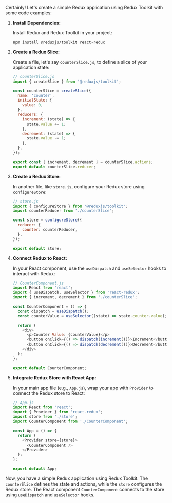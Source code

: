 <!-- Sure, here's a breakdown of what each package does:

1. `react-redux`⁴: This is the official React binding for Redux. It allows your React components to read data from a Redux store, and dispatch actions to the store to update data⁴.

2. `@reduxjs/toolkit`¹: This is the official, opinionated, batteries-included toolset for efficient Redux development. It includes several utility functions that simplify the most common Redux use cases¹.

3. `redux-persist`[^20^]: This library allows you to save the redux store in the local storage of your browser. It helps to persist and rehydrate a redux store[^20^].

4. `react-dropzone`⁵: This is a React library that provides a dropzone area for file uploads in your application⁵.

5. `dotenv`³²: This is a zero-dependency module that loads environment variables from a `.env` file into `process.env`, providing a way to set up application configuration³².

6. `formik`¹²: This is a small library that helps with building forms in React. It helps with handling form state, input validation, error messages, and form submission¹².

7. `yup`¹⁶: This is a JavaScript schema builder for value parsing and validation. It can be used with Formik for form validation¹⁶.

8. `react-router-dom`³⁶: This is a standard routing library for React, used to create single page applications with navigation without the page refreshing as the user navigates³⁶.

9. `@mui/material`²⁸: This is a popular UI framework for React that implements Google's Material Design. It provides a set of reusable, well-tested, and accessible UI components²⁸.

10. `@emotion/react`²⁴: This is a library that allows you to write CSS styles with JavaScript. It provides a way of writing CSS-in-JS in a performant way²⁴.

11. `@emotion/styled`²⁵: This is a library for creating styled React components using the CSS-in-JS styling technique. It allows you to directly style your components using string or object styles²⁵.

12. `@mui/icons-material`³⁵: This package provides Material-UI icons. These are SVG icons that follow the Material Design guidelines, and can be used in React applications³⁵.

Each of these packages adds specific capabilities to a React application, and they are all installed using npm (Node Package Manager). The `npm i` command is a shortcut for `npm install`, which is used to install packages.. -->


Certainly! Let's create a simple Redux application using Redux Toolkit with some code examples:

1. **Install Dependencies:**

   Install Redux and Redux Toolkit in your project:

   ```bash
   npm install @reduxjs/toolkit react-redux
   ```

2. **Create a Redux Slice:**

   Create a file, let's say `counterSlice.js`, to define a slice of your application state:

   ```javascript
   // counterSlice.js
   import { createSlice } from '@reduxjs/toolkit';

   const counterSlice = createSlice({
     name: 'counter',
     initialState: {
       value: 0,
     },
     reducers: {
       increment: (state) => {
         state.value += 1;
       },
       decrement: (state) => {
         state.value -= 1;
       },
     },
   });

   export const { increment, decrement } = counterSlice.actions;
   export default counterSlice.reducer;
   ```

3. **Create a Redux Store:**

   In another file, like `store.js`, configure your Redux store using `configureStore`:

   ```javascript
   // store.js
   import { configureStore } from '@reduxjs/toolkit';
   import counterReducer from './counterSlice';

   const store = configureStore({
     reducer: {
       counter: counterReducer,
     },
   });

   export default store;
   ```

4. **Connect Redux to React:**

   In your React component, use the `useDispatch` and `useSelector` hooks to interact with Redux:

   ```javascript
   // CounterComponent.js
   import React from 'react';
   import { useDispatch, useSelector } from 'react-redux';
   import { increment, decrement } from './counterSlice';

   const CounterComponent = () => {
     const dispatch = useDispatch();
     const counterValue = useSelector((state) => state.counter.value);

     return (
       <div>
         <p>Counter Value: {counterValue}</p>
         <button onClick={() => dispatch(increment())}>Increment</button>
         <button onClick={() => dispatch(decrement())}>Decrement</button>
       </div>
     );
   };

   export default CounterComponent;
   ```

5. **Integrate Redux Store with React App:**

   In your main app file (e.g., `App.js`), wrap your app with `Provider` to connect the Redux store to React:

   ```javascript
   // App.js
   import React from 'react';
   import { Provider } from 'react-redux';
   import store from './store';
   import CounterComponent from './CounterComponent';

   const App = () => {
     return (
       <Provider store={store}>
         <CounterComponent />
       </Provider>
     );
   };

   export default App;
   ```

Now, you have a simple Redux application using Redux Toolkit. The `counterSlice` defines the state and actions, while the `store` configures the Redux store. The React component `CounterComponent` connects to the store using `useDispatch` and `useSelector` hooks.
